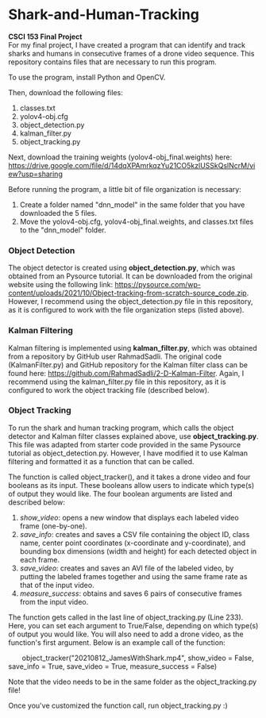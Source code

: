 # Shark-and-Human-Tracking
**CSCI 153 Final Project** <br>
For my final project, I have created a program that can identify and track sharks and humans in consecutive frames of a drone video sequence. This repository contains files that are necessary to run this program. <br>

To use the program, install Python and OpenCV. <br>

Then, download the following files:
1. classes.txt
2. yolov4-obj.cfg
3. object_detection.py
4. kalman_filter.py
5. object_tracking.py

Next, download the training weights (yolov4-obj_final.weights) here: https://drive.google.com/file/d/14dqXPAmrkqzYu21CO5kzlUSSkQslNcrM/view?usp=sharing

Before running the program, a little bit of file organization is necessary:
1. Create a folder named "dnn_model" in the same folder that you have downloaded the 5 files.
2. Move the yolov4-obj.cfg, yolov4-obj_final.weights, and classes.txt files to the "dnn_model" folder.

### Object Detection
The object detector is created using **object_detection.py**, which was obtained from an Pysource tutorial. It can be downloaded from the original website using the following link: https://pysource.com/wp-content/uploads/2021/10/Object-tracking-from-scratch-source_code.zip. However, I recommend using the object_detection.py file in this repository, as it is configured to work with the file organization steps (listed above).

### Kalman Filtering
Kalman filtering is implemented using **kalman_filter.py**, which was obtained from a repository by GitHub user RahmadSadli. The original code (KalmanFilter.py) and GitHub repository for the Kalman filter class can be found here: https://github.com/RahmadSadli/2-D-Kalman-Filter. Again, I recommend using the kalman_filter.py file in this repository, as it is configured to work the object tracking file (described below). 

### Object Tracking
To run the shark and human tracking program, which calls the object detector and Kalman filter classes explained above, use **object_tracking.py**. This file was adapted from starter code provided in the same Pysource tutorial as object_detection.py. However, I have modified it to use Kalman filtering and formatted it as a function that can be called.

The function is called object_tracker(), and it takes a drone video and four booleans as its input. These booleans allow users to indicate which type(s) of output they would like. The four boolean arguments are listed and described below:
1. *show_video*: opens a new window that displays each labeled video frame (one-by-one).
2. *save_info*: creates and saves a CSV file containing the object ID, class name, center point coordinates (x-coordinate and y-coordinate), and bounding box dimensions (width and height) for each detected object in each frame.
3. *save_video*: creates and saves an AVI file of the labeled video, by putting the labeled frames together and using the same frame rate as that of the input video.
4. *measure_success*: obtains and saves 6 pairs of consecutive frames from the input video.

The function gets called in the last line of object_tracking.py (Line 233). Here, you can set each argument to True/False, depending on which type(s) of output you would like. You will also need to add a drone video, as the function's first argument. Below is an example call of the function:

&nbsp;&nbsp;&nbsp;&nbsp;&nbsp;&nbsp; object_tracker("20210812_JamesWithShark.mp4", show_video = False, save_info = True, save_video = True, measure_success = False)

Note that the video needs to be in the same folder as the object_tracking.py file!

Once you've customized the function call, run object_tracking.py :)
